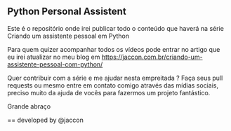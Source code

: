 ## Python Personal Assistent 
Este é o repositório onde irei publicar todo o conteúdo que haverá na série Criando um assistente pessoal em Python

Para quem quizer acompanhar todos os vídeos pode entrar no artigo que eu irei atualizar no meu blog em
https://jaccon.com.br/criando-um-assistente-pessoal-com-python/

Quer contribuir com a série e me ajudar nesta empreitada ? Faça seus pull requests ou mesmo entre em contato comigo através das mídias sociais, preciso muito da ajuda de vocês para fazermos um projeto fantástico.

Grande abraço

== developed by @jaccon

